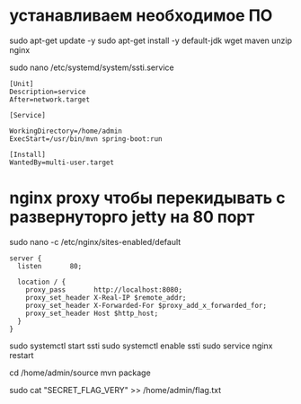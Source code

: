 
# устанавливаем необходимое ПО
sudo apt-get update -y
sudo apt-get install -y default-jdk wget maven unzip nginx




sudo nano  /etc/systemd/system/ssti.service
```
[Unit]
Description=service
After=network.target

[Service]

WorkingDirectory=/home/admin
ExecStart=/usr/bin/mvn spring-boot:run

[Install]
WantedBy=multi-user.target
```


# nginx proxy чтобы перекидывать с развернуторго jetty на 80 порт
sudo nano -c /etc/nginx/sites-enabled/default
```
server {
  listen       80;

  location / {
    proxy_pass       http://localhost:8080;
    proxy_set_header X-Real-IP $remote_addr;
    proxy_set_header X-Forwarded-For $proxy_add_x_forwarded_for;
    proxy_set_header Host $http_host;
  }
}
```

sudo systemctl start ssti
sudo systemctl enable ssti
sudo service nginx restart


cd /home/admin/source
mvn package


sudo cat "SECRET_FLAG_VERY" >> /home/admin/flag.txt